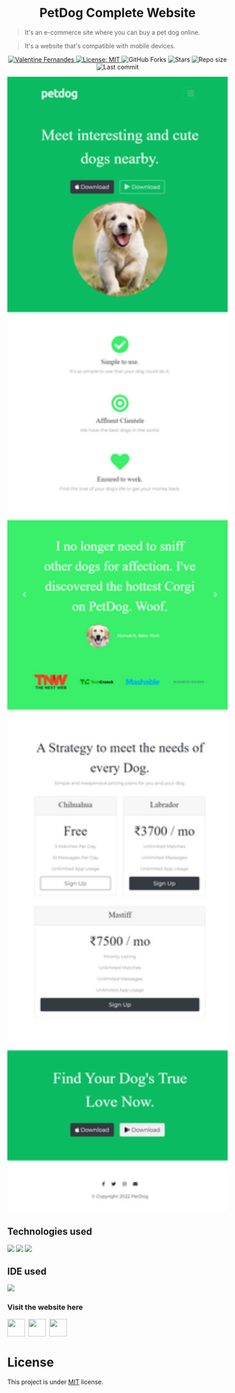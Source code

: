 
<h1 align="center">PetDog Complete Website</h1>


> It's an e-commerce site where you can buy a pet dog online.


> It's a website that's compatible with mobile devices.


<p align="center">
<a href="http://www.linkedin.com/in/valentine-fernandes-75701622b">
<img alt="Valentine Fernandes" src="https://img.shields.io/badge/-ValentineFernandes-7FFF00?style=flat&logo=Linkedin&logoColor=white" />
</a>
<a href="https://github.com/ValentineFernandes/PetDog-Complete-Website/blob/main/LICENSE">
<img alt="License: MIT" src="https://img.shields.io/github/license/ValentineFernandes/PetDog-Complete-Website?color=success" />
</a>
<img alt="GitHub Forks" src="https://img.shields.io/github/forks/ValentineFernandes/PetDog-Complete-Website?color=success" />
<img alt="Stars" src="https://img.shields.io/github/stars/ValentineFernandes/PetDog-Complete-Website?color=success" />
<img alt="Repo size" src="https://img.shields.io/github/repo-size/ValentineFernandes/PetDog-Complete-Website?color=success" />
<img alt="Last commit" src="https://img.shields.io/github/last-commit/ValentineFernandes/PetDog-Complete-Website?color=success" />
</p>


<div align="center">
<img src="https://github.com/ValentineFernandes/ValentineFernandes/blob/main/Portfolio/PetDog.png" width="600">
</div>

## Technologies used
<img src="https://img.shields.io/badge/HTML5-FF3300?style=for-the-badge&logo=html5&logoColor=white"> 
<img src="https://img.shields.io/badge/CSS3-0066FF?style=for-the-badge&logo=css3&logoColor=white">
<img src="https://img.shields.io/badge/Bootstrap-993399?style=for-the-badge&logo=bootstrap&logoColor=white">

## IDE used
<img src="https://img.shields.io/badge/Atom-00E68A?style=for-the-badge&logo=Atom&logoColor=white">

### Visit the website here 
<a href="https://valentinefernandes.github.io/PetDog-Complete-Website/">
<img width="40" height="40" src="https://github.com/ValentineFernandes/ValentineFernandes/blob/main/Portfolio/github.png"></a>
&nbsp;<a href="https://petdogwebsite.netlify.app"><img width="40" height="40" src="https://github.com/ValentineFernandes/ValentineFernandes/blob/main/Portfolio/netlify.jpg"></a>
&nbsp;<a href="https://pet-dog-complete-website.vercel.app/"><img width="40" height="40" src="https://github.com/ValentineFernandes/ValentineFernandes/blob/main/Portfolio/vercel.png"></a>

# License
This project is under <a href="https://github.com/ValentineFernandes/PetDog-Complete-Website/blob/main/LICENSE">MIT</a> license.
